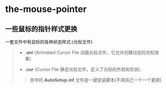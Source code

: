 # the-mouse-pointer
## 一些鼠标的指针样式更换
一套文件中有鼠标的各种状态样式:(光标文件)

> - ***.ani*** (Animated Cursor File 动画光标文件，它允许创建动态的光标效果)
>
>- ***.cur*** (Cursor File 静态光标文件，定义了光标的外观和形状).
>
>>其中的 **AutoSetup.inf** 文件是一键安装脚本(不用自己一个一个更换)
